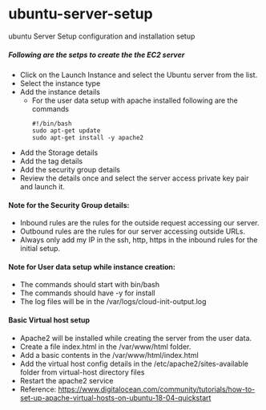 # ubuntu-server-setup
ubuntu Server Setup configuration and installation setup 

##### Following are the setps to create the the EC2 server

* Click on the Launch Instance and select the Ubuntu server from the list.
* Select the instance type
* Add the instance details 
  * For the	 user data setup with apache installed following are the commands 	
    ```
    #!/bin/bash
    sudo apt-get update
    sudo apt-get install -y apache2
    ```
* Add the Storage details 
* Add the tag details 
* Add the security group details 
* Review the details once and select the server access private key pair and launch it.

#### Note for the Security Group details:
* Inbound rules are the rules for the outside request accessing our server.
* Outbound rules are the rules for our server accessing outside URLs.
* Always only add my IP  in the ssh, http, https in the inbound rules for the initial setup.


#### Note for User data setup while instance creation: 
* The commands should start with bin/bash
* The commands should have -y for install
* The log files will be in the /var/logs/cloud-init-output.log


#### Basic Virtual host setup 
* Apache2 will be installed while creating the server from the user data.
* Create a file index.html in the /var/www/html folder.
* Add a basic contents in the /var/www/html/index.html
* Add the virtual host config details in the /etc/apache2/sites-available folder from virtual-host directory files 
* Restart the apache2 service
* Reference: https://www.digitalocean.com/community/tutorials/how-to-set-up-apache-virtual-hosts-on-ubuntu-18-04-quickstart






